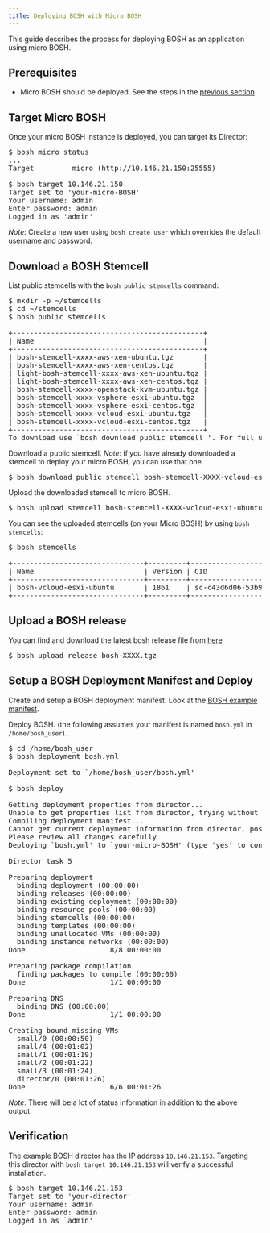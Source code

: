 ```yaml
---
title: Deploying BOSH with Micro BOSH
---
```


This guide describes the process for deploying BOSH as an application using micro BOSH. 

## <a id="prerequisites"></a>Prerequisites ##

* Micro BOSH should be deployed. See the steps in the [previous section](deploying_micro_bosh.html)

## <a id="target"></a>Target Micro BOSH ##

Once your micro BOSH instance is deployed, you can target its Director:

<pre class="terminal">
$ bosh micro status
...
Target         micro (http://10.146.21.150:25555) 

$ bosh target 10.146.21.150
Target set to 'your-micro-BOSH'
Your username: admin
Enter password: admin
Logged in as 'admin'
</pre>

*Note*: Create a new user using `bosh create user` which overrides the default username and password.

## <a id="download-stemcell"></a>Download a BOSH Stemcell ##

List public stemcells with the `bosh public stemcells` command:

<pre class="terminal">
$ mkdir -p ~/stemcells
$ cd ~/stemcells
$ bosh public stemcells

+---------------------------------------------+
| Name                                        |
+---------------------------------------------+
| bosh-stemcell-xxxx-aws-xen-ubuntu.tgz       |
| bosh-stemcell-xxxx-aws-xen-centos.tgz       |
| light-bosh-stemcell-xxxx-aws-xen-ubuntu.tgz |
| light-bosh-stemcell-xxxx-aws-xen-centos.tgz |
| bosh-stemcell-xxxx-openstack-kvm-ubuntu.tgz |
| bosh-stemcell-xxxx-vsphere-esxi-ubuntu.tgz  |
| bosh-stemcell-xxxx-vsphere-esxi-centos.tgz  |
| bosh-stemcell-xxxx-vcloud-esxi-ubuntu.tgz   |
| bosh-stemcell-xxxx-vcloud-esxi-centos.tgz   |
+---------------------------------------------+
To download use `bosh download public stemcell <stemcell_name>'. For full url use --full.
</pre>

Download a public stemcell. *Note*: if you have already downloaded a stemcell to deploy your micro BOSH, you can use that one.

<pre class="terminal">
$ bosh download public stemcell bosh-stemcell-XXXX-vcloud-esxi-ubuntu.tgz
</pre>

Upload the downloaded stemcell to micro BOSH.

<pre class="terminal">
$ bosh upload stemcell bosh-stemcell-XXXX-vcloud-esxi-ubuntu.tgz
</pre>

You can see the uploaded stemcells (on your Micro BOSH) by using `bosh stemcells`:

<pre class="terminal">
$ bosh stemcells

+-------------------------------+---------+-----------------------------------------+
| Name                          | Version | CID                                     |
+-------------------------------+---------+-----------------------------------------+
| bosh-vcloud-esxi-ubuntu       | 1861    | sc-c43d6d06-53b9-47dc-8830-b4e280684a9a |
+-------------------------------+---------+-----------------------------------------+
</pre>

## <a id="upload-release"></a>Upload a BOSH release ##

You can find and download the latest bosh release file from [here](http://bosh_artifacts.cfapps.io/file_collections?type=releases) 

<pre class="terminal">
$ bosh upload release bosh-XXXX.tgz
</pre>

## <a id="deploy"></a>Setup a BOSH Deployment Manifest and Deploy ##

Create and setup a BOSH deployment manifest. Look at the [BOSH example manifest](./bosh-example-manifest.html). 

Deploy BOSH. (the following assumes your manifest is named `bosh.yml` in `/home/bosh_user`).

<pre class="terminal">
$ cd /home/bosh_user
$ bosh deployment bosh.yml
		
Deployment set to `/home/bosh_user/bosh.yml'

$ bosh deploy

Getting deployment properties from director...
Unable to get properties list from director, trying without it...
Compiling deployment manifest...
Cannot get current deployment information from director, possibly a new deployment
Please review all changes carefully
Deploying `bosh.yml' to `your-micro-BOSH' (type 'yes' to continue): yes

Director task 5

Preparing deployment
  binding deployment (00:00:00)                                                                     
  binding releases (00:00:00)                                                                       
  binding existing deployment (00:00:00)                                                            
  binding resource pools (00:00:00)                                                                 
  binding stemcells (00:00:00)                                                                      
  binding templates (00:00:00)                                                                      
  binding unallocated VMs (00:00:00)                                                                
  binding instance networks (00:00:00)                                                              
Done                    8/8 00:00:00                                                                

Preparing package compilation
  finding packages to compile (00:00:00)                                                            
Done                    1/1 00:00:00                                                                

Preparing DNS
  binding DNS (00:00:00)                                                                            
Done                    1/1 00:00:00                                                                

Creating bound missing VMs
  small/0 (00:00:50)                                                                                
  small/4 (00:01:02)                                                                                
  small/1 (00:01:19)                                                                                
  small/2 (00:01:22)                                                                                
  small/3 (00:01:24)                                                                                
  director/0 (00:01:26)                                                                             
Done                    6/6 00:01:26
</pre>

*Note*: There will be a lot of status information in addition to the above output.

## <a id="verify"></a>Verification ##

The example BOSH director has the IP address `10.146.21.153`. Targeting this director with `bosh target 10.146.21.153` will verify a successful installation.

<pre class="terminal">
$ bosh target 10.146.21.153
Target set to 'your-director'
Your username: admin	
Enter password: admin
Logged in as `admin'
</pre>

